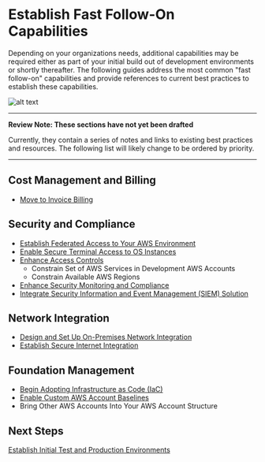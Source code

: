 # Establish Fast Follow-On Capabilities

Depending on your organizations needs, additional capabilities may be required either as part of your initial build out of development environments or shortly thereafter. The following guides address the most common "fast follow-on" capabilities and provide references to current best practices to establish these capabilities.

![alt text](https://github.com/ckamps/aws-foundation-journey/raw/master/images/dev-fast-follow-ons.png "Initial Development Environment with Fast Follow-On Capabilities")

---
**Review Note: These sections have not yet been drafted**

Currently, they contain a series of notes and links to existing best practices and resources.  The following list will likely change to be ordered by priority.

---

## Cost Management and Billing

* [Move to Invoice Billing](2-8-invoice-billing.md)

## Security and Compliance

* [Establish Federated Access to Your AWS Environment](2-1-federated-access-to-aws.md)
* [Enable Secure Terminal Access to OS Instances](2-11-secure-terminal-access-to-os.md)
* [Enhance Access Controls](2-7-enhanced-access-controls.md)
  * Constrain Set of AWS Services in Development AWS Accounts
  * Constrain Available AWS Regions
* [Enhance Security Monitoring and Compliance](2-6-enhanced-security-monitoring-and-compliance.md)
* [Integrate Security Information and Event Management (SIEM) Solution](2-5-siem-integration.md)

## Network Integration

* [Design and Set Up On-Premises Network Integration](2-2-on-premises-network-integration.md)
* [Establish Secure Internet Integration](2-4-secure-internet-integration.md)

## Foundation Management

* [Begin Adopting Infrastructure as Code (IaC)](2-9-infrastructure-as-code.md)
* [Enable Custom AWS Account Baselines](2-3-custom-account-baselines.md)
* Bring Other AWS Accounts Into Your AWS Account Structure

## Next Steps

[Establish Initial Test and Production Environments](../3-test-production/README.md)
